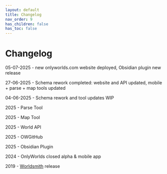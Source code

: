 ```yaml
---
layout: default
title: Changelog
nav_order: 9
has_children: false
has_toc: false
---
```


# Changelog



05-07-2025 - new onlyworlds.com website deployed, Obsidian plugin new release

27-06-2025 - Schema rework completed: website and API updated, mobile + parse + map tools updated

04-06-2025 - Schema rework and tool updates WIP

2025 - Parse Tool

2025 - Map Tool

2025 - World API

2025 - OWGitHub

2025 - Obsidian Plugin

2024 - OnlyWorlds closed alpha & mobile app
  
2019 - [Worldsmith](https://github.com/worldsmithdev/Worldsmith) release